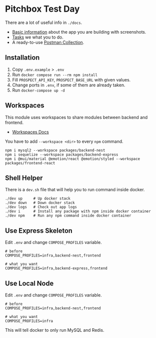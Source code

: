 # Pitchbox Test Day

There are a lot of useful info in `./docs`.

- [Basic information](docs/Information.md) about the app you are building with screenshots.
- [Tasks](docs/Tasks.md) we what you to do.
- A ready-to-use [Postman Collection](docs/Email%20Verification%20Api.postman_collection.json).

## Installation

1. Copy `.env.example` > `.env`
2. Run `docker compose run --rm npm install`
3. Fill `PROSPECT_API_KEY`, `PROSPECT_BASE_URL` with given values.
4. Change ports in `.env`, if some of them are already taken.
5. Run `docker-compose up -d`

## Workspaces

This module uses workspaces to share modules between backend and frontend. 

- [Workspaces Docs](https://docs.npmjs.com/cli/v10/using-npm/workspaces)

You have to add `--workspace <dir>` to every `npm` command.

```shell
npm i mysql2 --workspace packages/backend-nest
npm i sequelize --workspace packages/backend-express
npm i @mui/material @emotion/react @emotion/styled --workspace packages/frontend-react
```

## Shell Helper

There is a `dev.sh` file that will help you to run command inside docker.

```shell
./dev up     # Up docker stack
./dev down   # Down docker stack
./dev logs   # Check out app logs
./dev i      # Install any package with npm inside docker container 
./dev npm    # Run any npm command inside docker container
```

## Use Express Skeleton

Edit `.env` and change `COMPOSE_PROFILES` variable.

```dotenv
# before
COMPOSE_PROFILES=infra,backend-nest,frontend

# what you want
COMPOSE_PROFILES=infra,backend-express,frontend
```


## Use Local Node

Edit `.env` and change `COMPOSE_PROFILES` variable.

```dotenv
# before
COMPOSE_PROFILES=infra,backend-nest,frontend

# what you want
COMPOSE_PROFILES=infra
```

This will tell docker to only run MySQL and Redis.
